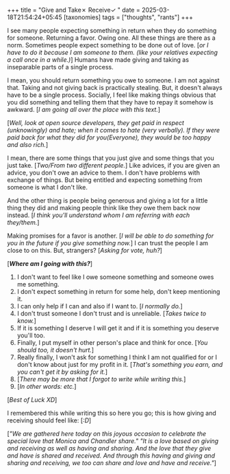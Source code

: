 +++
title = "Give and Take✗ Receive✓ "
date = 2025-03-18T21:54:24+05:45
[taxonomies]
tags = ["thoughts", "rants"]
+++

I see many people expecting something in return when they do something
for someone. Returning a favor. Owing one. All these things are there as
a norm. Sometimes people expect something to be done out of love. [_or I have
to do it because I am someone to them. (like your relatives expecting a call
once in a while.)_] Humans have made giving and taking as inseparable parts of
a single process.

I mean, you should return something you
owe to someone. I am not against that. Taking and not giving back is practically
stealing. But, it doesn't always have to be a single process. Socially, I feel like
making things obvious that you did something and telling them that they have to repay
it somehow is awkward. [_I am going all over the place with this text._]

[_Well, look at open source developers, they get paid in respect (unknowingly) and hate; when it comes to hate (very
verbally). If they were paid back for what they did for you(Everyone), they would be too happy and also rich._]

I mean, there are some things that you just give and some things that you just take. [_Two/From
two different people._] Like advices, if you are given an advice, you don't owe an advice to them.
I don't have problems with exchange of things. But being entitled and expecting something
from someone is what I don't like.

And the other thing is people being generous and giving a lot for a little thing they did and
making people think like they owe them back now instead. [_I think you'll understand whom I am
referring with each they/them._]

Making promises for a favor is another. [_I will be able to do something for you in the future
if you give something now._] I can trust the people I am close to on this. But, strangers? [_Asking
for vote, huh?_]

[___Where am I going with this?___]

1. I don't want to feel like I owe someone something and someone owes me something.
2. I don't expect something in return for some help, don't keep mentioning it.
3. I can only help if I can and also if I want to. [_I normally do._]
4. I don't trust someone I don't trust and is unreliable. [_Takes twice to know._]
5. If it is something I deserve I will get it and if it is something you deserve you'll too.
6. Finally, I put myself in other person's place and think for once. [_You should too, it doesn't hurt._]
7. Really finally, I won't ask for something I think I am not qualified for or I don't know about just for my profit in it. [_That's something you earn, and you can't get it by  asking for it._]  
8. [_There may be more that I forgot to write while writing this._]  
9. [_In other words: etc._]

[_Best of Luck XD_]

I remembered this while writing this so here you go; this is how giving and receiving should feel like: [_:D_]

[_"We are gathered here today on this joyous occasion to celebrate the special love that Monica and Chandler share." "It is a love based on giving and receiving as well as having and sharing. And the love that they give and have is shared and received. And through this having and giving and sharing and receiving, we too can share and love and have and receive."_]
